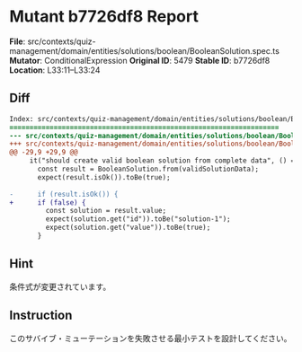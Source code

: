 # Mutant b7726df8 Report

**File**: src/contexts/quiz-management/domain/entities/solutions/boolean/BooleanSolution.spec.ts
**Mutator**: ConditionalExpression
**Original ID**: 5479
**Stable ID**: b7726df8
**Location**: L33:11–L33:24

## Diff

```diff
Index: src/contexts/quiz-management/domain/entities/solutions/boolean/BooleanSolution.spec.ts
===================================================================
--- src/contexts/quiz-management/domain/entities/solutions/boolean/BooleanSolution.spec.ts	original
+++ src/contexts/quiz-management/domain/entities/solutions/boolean/BooleanSolution.spec.ts	mutated #5479
@@ -29,9 +29,9 @@
     it("should create valid boolean solution from complete data", () => {
       const result = BooleanSolution.from(validSolutionData);
       expect(result.isOk()).toBe(true);
 
-      if (result.isOk()) {
+      if (false) {
         const solution = result.value;
         expect(solution.get("id")).toBe("solution-1");
         expect(solution.get("value")).toBe(true);
       }
```

## Hint

条件式が変更されています。

## Instruction

このサバイブ・ミューテーションを失敗させる最小テストを設計してください。
